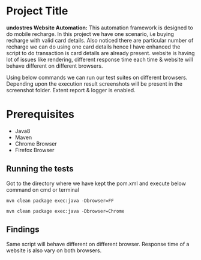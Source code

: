﻿# Project Title

**undostres Website Automation:**
This automation framework is designed to do mobile recharge. In this project we have one scenario, i.e buying recharge with valid card details. Also noticed there are particular number of recharge we can do using one card details hence I have enhanced the script to do transaction is card details are already present. website is having lot of issues like rendering, different response time each time & website will behave different on different browsers.

Using below commands we can run our test suites on different browsers. Depending upon the execution result screenshots will be present in the screenshot folder. Extent report & logger is enabled.

# Prerequisites

* Java8
* Maven
* Chrome Browser
* Firefox Browser


## Running the tests

Got to the directory where we have kept the pom.xml and execute below command on cmd or terminal

    mvn clean package exec:java -Dbrowser=FF
    
    mvn clean package exec:java -Dbrowser=Chrome

## Findings

Same script will behave different on different browser. Response time of a website is also vary on both browsers.
